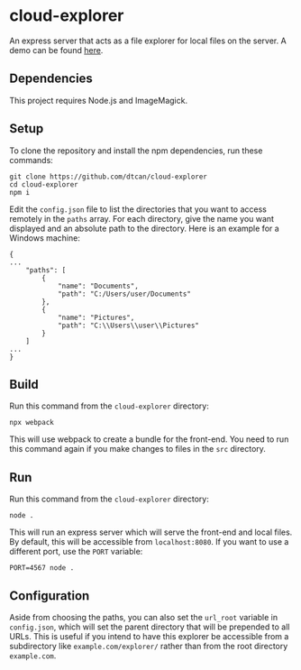 # cloud-explorer
An express server that acts as a file explorer for local files on the server. A demo can be found [here](https://dtcan.dev/projects/cloud-explorer/demo).

## Dependencies
This project requires Node.js and ImageMagick.

## Setup
To clone the repository and install the npm dependencies, run these commands:
```shell
git clone https://github.com/dtcan/cloud-explorer
cd cloud-explorer
npm i
```

Edit the `config.json` file to list the directories that you want to access remotely in the `paths` array. For each directory, give the name you want displayed and an absolute path to the directory. Here is an example for a Windows machine:
```
{
...
    "paths": [
        {
            "name": "Documents",
            "path": "C:/Users/user/Documents"
        },
        {
            "name": "Pictures",
            "path": "C:\\Users\\user\\Pictures"
        }
    ]
...
}
```

## Build
Run this command from the `cloud-explorer` directory:
```shell
npx webpack
```
This will use webpack to create a bundle for the front-end. You need to run this command again if you make changes to files in the `src` directory.

## Run
Run this command from the `cloud-explorer` directory:
```shell
node .
```
This will run an express server which will serve the front-end and local files. By default, this will be accessible from `localhost:8080`. If you want to use a different port, use the `PORT` variable:
```shell
PORT=4567 node .
```

## Configuration
Aside from choosing the paths, you can also set the `url_root` variable in `config.json`, which will set the parent directory that will be prepended to all URLs. This is useful if you intend to have this explorer be accessible from a subdirectory like `example.com/explorer/` rather than from the root directory `example.com`.
